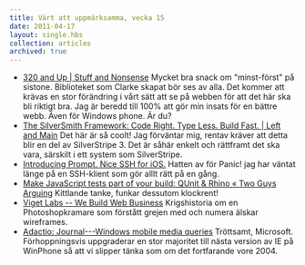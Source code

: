 ```yaml
---
title: Värt att uppmärksamma, vecka 15
date: 2011-04-17
layout: single.hbs
collection: articles
archived: true
---
```

-   [320 and Up \| Stuff and
    Nonsense](http://stuffandnonsense.co.uk/blog/about/320_and_up/)
    Mycket bra snack om "minst-först" på sistone. Biblioteket som Clarke
    skapat bör ses av alla. Det kommer att krävas en stor förändring i
    vårt sätt att se på webben för att det här ska bli riktigt bra. Jag
    är beredd till 100% att gör min insats för en bättre webb. Även för
    Windows phone. Är du?
-   [The SilverSmith Framework: Code Right. Type Less. Build Fast. \|
    Left and
    Main](http://www.leftandmain.com/silverstripe-screencasts/2011/04/11/the-silversmith-framework-code-right-type-less-build-fast/?utm_source=feedburner&utm_medium=feed&utm_campaign=Feed%3A+LeftAndMain+%28Left+and+Main%29)
    Det här är så coolt! Jag förväntar mig, rentav kräver att detta blir
    en del av SilverStripe 3. Det är såhär enkelt och rättframt det ska
    vara, särskilt i ett system som SilverStripe.
-   [Introducing Prompt. Nice SSH for
    iOS.](http://www.panic.com/blog/2011/04/introducing-prompt-ssh-for-ios/)
    Hatten av för Panic! jag har väntat länge på en SSH-klient som gör
    alllt rätt på en gång.
-   [Make JavaScript tests part of your build: QUnit & Rhino « Two Guys
    Arguing](http://twoguysarguing.wordpress.com/2010/11/02/make-javascript-tests-part-of-your-build-qunit-rhino/)
    Kittlande tanke, funkar dessutom klockrent!
-   [Viget Labs -- We Build Web
    Business](http://i.viget.com/blogs.php?entry=wireframes-worth-their-weight-in-gold)
    Krigshistoria om en Photoshopkramare som förstått grejen med och
    numera älskar wireframes.
-   [Adactio: Journal---Windows mobile media
    queries](http://adactio.com/journal/4494/) Tröttsamt, Microsoft.
    Förhoppningsvis uppgraderar en stor majoritet till nästa version av
    IE på WinPhone så att vi slipper tänka som om det fortfarande
    vore 2004.
